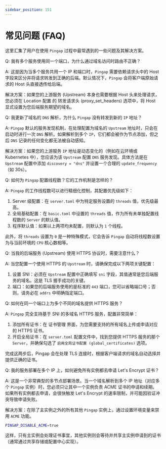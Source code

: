 ```yaml
---
sidebar_position: 151
---
```


# 常见问题 (FAQ)

这里汇集了用户在使用 `Pingap` 过程中最常遇到的一些问题及其解决方案。

Q: 我有多个服务使用同一个端口，为什么通过域名访问时路由不正确？

A: 这是因为当多个服务共用一个 IP 和端口时，`Pingap` 需要依赖请求头中的 Host 字段来区分并将请求转发到正确的后端。默认情况下，`Pingap` 会将客户端原始请求的 Host 头直接透传给后端。

解决方案：如果您的上游服务 (Upstream) 本身也需要根据 Host 头来处理请求，您必须在 Location 配置 的 转发请求头 (proxy_set_headers) 选项中，将 Host 显式设置为您后端服务期望的域名。


Q: 我更新了域名的 `DNS` 解析，为什么 `Pingap` 没有转发到新的 `IP` 地址？

A: `Pingap` 默认的服务发现机制，在处理配置为域名的 `Upstream` 地址时，只会在启动时进行一次 `DNS` 解析。如果解析到多个 `IP`，它们都会被作为节点添加，但之后 `DNS` 记录的任何变化都无法被自动感知。

解决方案：如果您的上游服务 `IP` 地址是动态变化的（例如在云环境或 Kubernetes 中），您应该为该 `Upstream` 配置 `DNS` 服务发现。具体方法是在 `Upstream` 配置中添加 `discovery = "dns"` 并设置一个合理的 `update_frequency`（如 30s）。


Q: 如何为 `Pingap` 配置线程数？它的工作机制是怎样的？

A: `Pingap` 的工作线程数可以进行精细化控制，其配置优先级如下：

1. Server 级配置：在 `server.toml` 中为特定服务设置的 `threads` 值，优先级最高。
2. 全局基础配置：在 `basic.toml` 中设置的 `threads` 值，作为所有未单独配置线程数的 `Server` 的默认值。
3. 程序默认值：如果以上两项均未配置，则默认为 `1` 个线程。

此外，将 `threads` 设置为 `0` 是一种特殊模式，它会告诉 `Pingap` 自动将线程数设置为与当前环境的 `CPU` 核心数相等。


Q: 当我的后端服务 (Upstream) 使用 HTTPS 协议时，需要注意什么？

A: 当您配置一个使用 HTTPS 的 `Upstream` 时，请确保完成以下两项关键配置：

1. 设置 SNI：必须在 `Upstream` 配置中正确填写 `sni` 字段，其值通常是您后端服务的域名。这是 TLS 握手成功的关键。
2. 端口：如果您的后端服务使用的是标准的 `443` 端口，您可以省略端口号；否则，请务必在 `addrs` 中明确指定端口。


Q: 如何在同一个端口上为多个不同的域名提供 HTTPS 服务？

A: `Pingap` 完全支持基于 SNI 的多域名 HTTPS 服务，配置非常简单：

1. 添加所有证书：在 证书管理 界面，为您需要支持的所有域名上传或申请对应的 HTTPS 证书。
2. 开启全局证书：在 `server.toml` 配置文件中，找到您提供 HTTPS 服务的那个 `Server`，并确保勾选了 `启用全局证书配置 (global_certificates)` 选项。

完成这两步后，Pingap 会在处理 TLS 连接时，根据客户端请求的域名自动选择并提供正确的证书。


Q: 我的服务部署在多个 IP 上，如何避免所有实例都去申请 Let's Encrypt 证书？

A: 这是一个非常典型的多节点部署场景。当一个域名解析到多个 IP 地址（对应多个 `Pingap` 实例）时，您必须只让其中一个实例负责 ACME 证书的申请和续期。如果所有实例都去申请，会很快触发 Let's Encrypt 的速率限制，并可能因验证冲突导致申请失败。

解决方案：在除了主实例之外的所有其他 `Pingap` 实例上，通过设置环境变量来禁用 `ACME` 功能。

```bash
PINGAP_DISABLE_ACME=true
```
这样，只有主实例会处理证书事宜，其他实例则会等待并共享主实例申请到的证书（通常通过共享存储或配置中心实现）。

